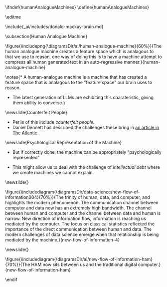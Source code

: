 \ifndef{humanAnalogueMachines}
\define{humanAnalogueMachines}

\editme

\include{_ai/includes/donald-mackay-brain.md}

\subsection{Human Analogue Machine}

\figure{\includepng{\diagramsDir/ai/human-analogue-machine}{60%}}{The human analogue machine creates a feature space which is analagous to that we use to reason, one way of doing this is to have a machine attempt to compress all human generated text in an auto-regressive manner.}{human-analogue-machine}

\notes{* A human-analogue machine is a machine that has created a feature space that is analagous to the "feature space" our brain uses to reason.

* The latest generation of LLMs are exhibiting this charateristic, giving them ability to converse.}

\newslide{Counterfeit People}

* Perils of this include *counterfeit people*.
* Daniel Dennett has described the challenges these bring in [an article in The Atlantic](https://www.theatlantic.com/technology/archive/2023/05/problem-counterfeit-people/674075/).

\newslide{Psychological Representation of the Machine}

* But if correctly done, the machine can be appropriately "psychologically represented"

* This might allow us to deal with the challenge of *intellectual debt* where we create machines we cannot explain.

\newslide{}

\figure{\includediagram{\diagramsDir/data-science/new-flow-of-information004}{70%}}{The trinity of human, data, and computer, and highlights the modern phenomenon. The communication channel between computer and data now has an extremely high bandwidth. The channel between human and computer and the channel between data and human is narrow. New direction of information flow, information is reaching us mediated by the computer. The focus on classical statistics reflected the importance of the direct communication between human and data. The modern challenges of data science emerge when that relationship is being mediated by the machine.}{new-flow-of-information-4}

\newslide{}

\figure{\includediagram{\diagramsDir/ai/new-flow-of-information-ham}{70%}}{The HAM now sits between us and the traditional digital computer.}{new-flow-of-information-ham}


\endif
